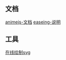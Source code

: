 ##

## 文档
[animejs-文档](https://www.animejs.cn/documentation/)
[easeing-说明](http://www.xuanfengge.com/easeing/easeing/)

## 工具
[在线绘制svg](http://tools.jb51.net/static/api/svg/index.html)